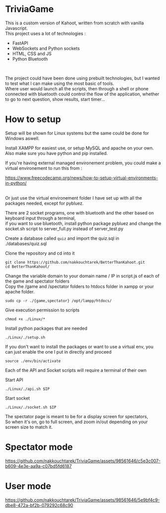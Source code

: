 # TriviaGame

This is a custom version of Kahoot, written from scratch with vanilla Javascript.
<br/>
This project uses a lot of technologies : <br/>
* FastAPI
* WebSockets and Python sockets
* HTML, CSS and JS
* Python Bluetooth
<br/>

The project could have been done using prebuilt technologies, but I wanted to test what I can make using the most basic of tools.<br/>
Where user would launch all the scripts, then through a shell or phone connected with bluetooth could control the flow of the application,
whether to go to next question, show results, start timer...

# How to setup

Setup will be shown for Linux systems but the same could be done for Windows aswell.<br/>

Install XAMPP for easiest use, or setup MySQL and apache on your own.<br/>
Also make sure you have python and pip installed.<br/>

If you're having external managed environement problem, you could make a virtual environement to run this from :<br/>

https://www.freecodecamp.org/news/how-to-setup-virtual-environments-in-python/<br/><br/>

Or just use the virtual environement folder I have set up with all the packages needed, except for pybluez. <br/>

There are 2 socket programs, one with bluetooth and the other based on keyboard input through a terminal, <br/>
if you want to use bluetooth, install python package pybluez and change the socket.sh script to server_full.py instead of server_test.py<br/>

Create a database called `quiz` and import the quiz.sql in ./databases/quiz.sql<br/>

Clone the repository and cd into it

```
git clone https://github.com/nakkouchtarek/BetterThanKahoot.git
cd BetterThanKahoot/
```

Change the variable domain to your domain name / IP in script.js of each of the game and spectator folders<br/>
Copy the /game and /spectator folders to htdocs folder in xampp or your apache folder.

```
sudo cp -r ./{game,spectator} /opt/lampp/htdocs/
```

Give execution permission to scripts

```
chmod +x ./Linux/*
```

Install python packages that are needed

```
./Linux/./setup.sh
```

If you don't want to install the packages or want to use a virtual env, you can just enable the one I put in directly and proceed

```
source ./env/bin/activate
```

Each of the API and Socket scripts will require a terminal of their own

Start API

```
./Linux/./api.sh $IP
```

Start socket

```
./Linux/./socket.sh $IP
```

The spectator page is meant to be for a display screen for spectators, <br/>
So when it's on, go to full screen, and zoom in/out depending on your screen size to match it.<br/>


# Spectator mode

https://github.com/nakkouchtarek/TriviaGame/assets/98561646/c5e3c007-b609-4e3e-aa9a-c07bd5fd6187

# User mode

https://github.com/nakkouchtarek/TriviaGame/assets/98561646/5e9bf4c9-dbe8-472a-bf2b-079292c68c90



